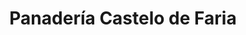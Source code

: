 ---
title: "Panadería Castelo de Faria"
url: /punto-fijo/panaderia-castelo-de-faria/
shop: panadería
---